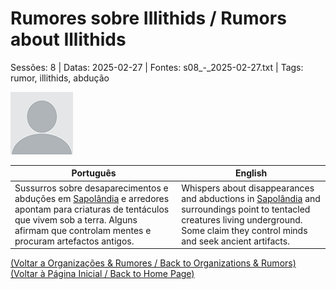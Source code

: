 
# Rumores sobre Illithids / Rumors about Illithids

Sessões: 8 | Datas: 2025-02-27 | Fontes: s08_-_2025-02-27.txt | Tags: rumor, illithids, abdução

![Rumores sobre Illithids](blank.png)

| Português | English |
|-----------|---------|
| Sussurros sobre desaparecimentos e abduções em [Sapolândia](sapolandia.md) e arredores apontam para criaturas de tentáculos que vivem sob a terra. Alguns afirmam que controlam mentes e procuram artefactos antigos. | Whispers about disappearances and abductions in [Sapolândia](sapolandia.md) and surroundings point to tentacled creatures living underground. Some claim they control minds and seek ancient artifacts. |

[(Voltar a Organizações & Rumores / Back to Organizations & Rumors)](organizacoes.md)  
[(Voltar à Página Inicial / Back to Home Page)](../../home.md)



























